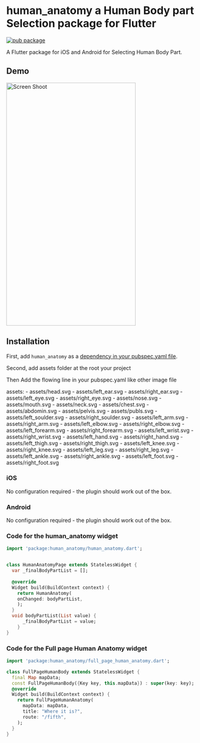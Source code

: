 # human_anatomy a Human Body part Selection package for Flutter

[![pub package](https://img.shields.io/pub/v/human_anatomy.svg)](https://pub.dartlang.org/packages/human_anatomy)

A Flutter package for iOS and Android for Selecting Human Body Part.
## Demo
<img src="http://sheikhsoft.com/screensort/human_anatomy.gif" width="340" height="640" title="Screen Shoot">


## Installation

First, add `human_anatomy` as a [dependency in your pubspec.yaml file](https://flutter.io/platform-plugins/).

Second, add assets folder at the root your project

Then Add the flowing line in your pubspec.yaml like other image file

assets:
    - assets/head.svg
    - assets/left_ear.svg
    - assets/right_ear.svg
    - assets/left_eye.svg
    - assets/right_eye.svg
    - assets/nose.svg
    - assets/mouth.svg
    - assets/neck.svg
    - assets/chest.svg
    - assets/abdomin.svg
    - assets/pelvis.svg
    - assets/publs.svg
    - assets/left_soulder.svg
    - assets/right_soulder.svg
    - assets/left_arm.svg
    - assets/right_arm.svg
    - assets/left_elbow.svg
    - assets/right_elbow.svg
    - assets/left_forearm.svg
    - assets/right_forearm.svg
    - assets/left_wrist.svg
    - assets/right_wrist.svg
    - assets/left_hand.svg
    - assets/right_hand.svg
    - assets/left_thigh.svg
    - assets/right_thigh.svg
    - assets/left_knee.svg
    - assets/right_knee.svg
    - assets/left_leg.svg
    - assets/right_leg.svg
    - assets/left_ankle.svg
    - assets/right_ankle.svg
    - assets/left_foot.svg
    - assets/right_foot.svg

### iOS

No configuration required - the plugin should work out of the box.
### Android

No configuration required - the plugin should work out of the box.

### Code for the human_anatomy widget

``` dart
import 'package:human_anatomy/human_anatomy.dart';


class HumanAnatomyPage extends StatelessWidget {
  var _finalBodyPartList = [];
 
  @override
  Widget build(BuildContext context) {
    return HumanAnatomy(
    onChanged: bodyPartList,
    );
  }
  void bodyPartList(List value) {
      _finalBodyPartList = value;
    }
}
```

### Code for the Full page Human Anatomy widget

``` dart
import 'package:human_anatomy/full_page_human_anatomy.dart';

class FullPageHumanBody extends StatelessWidget {
  final Map mapData;
  const FullPageHumanBody({Key key, this.mapData}) : super(key: key);
  @override
  Widget build(BuildContext context) {
    return FullPageHumanAnatomy(      
      mapData: mapData,
      title: "Where it is?",
      route: "/fifth",
    );
  }
}
```
